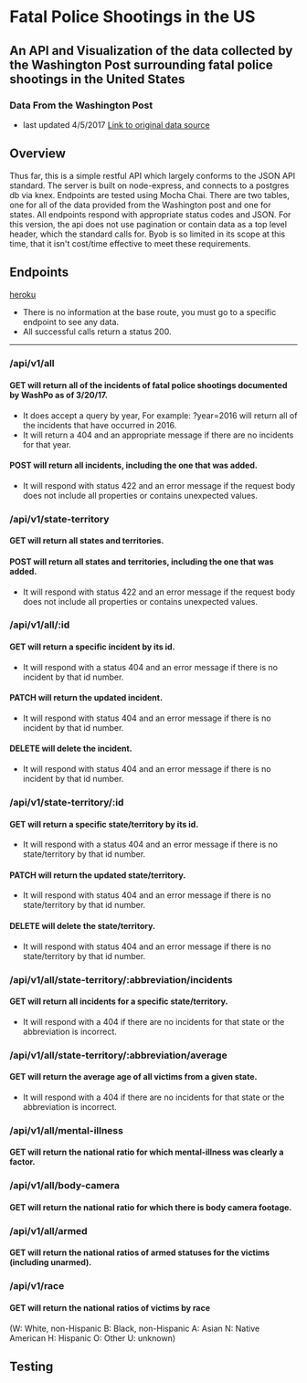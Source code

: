 # Fatal Police Shootings in the US

## An API and Visualization of the data collected by the Washington Post surrounding fatal police shootings in the United States

### Data From the Washington Post
* last updated 4/5/2017
[Link to original data source](https://github.com/washingtonpost/data-police-shootings)

## Overview
Thus far, this is a simple restful API which largely conforms to the JSON API standard. The server is built on node-express, and connects to a postgres db via knex. Endpoints are tested using Mocha Chai.  There are two tables, one for all of the data provided from the Washington post and one for states.  All endpoints respond with appropriate status codes and JSON.  For this version, the api does not use pagination or contain data as a top level header, which the standard calls for.  Byob is so limited in its scope at this time, that it isn't cost/time effective to meet these requirements.

## Endpoints
[heroku](https://fatal-police-shootings.herokuapp.com/)
* There is no information at the base route, you must go to a specific endpoint to see any data.
* All successful calls return a status 200.

*****

### /api/v1/all

#### GET will return all of the incidents of fatal police shootings documented by WashPo as of 3/20/17.
* It does accept a query by year, For example: ?year=2016 will return all of the incidents that have occurred in 2016.
* It will return a 404 and an appropriate message if there are no incidents for that year.


#### POST will return all incidents, including the one that was added.

* It will respond with status 422 and an error message if the request body does not include all properties or contains unexpected values.

### /api/v1/state-territory

#### GET will return all states and territories.

#### POST will return all states and territories, including the one that was added.

* It will respond with status 422 and an error message if the request body does not include all properties or contains unexpected values.

### /api/v1/all/:id

#### GET will return a specific incident by its id.

* It will respond with a status 404 and an error message if there is no incident by that id number.

#### PATCH will return the updated incident.

* It will respond with status 404 and an error message if there is no incident by that id number.

#### DELETE will delete the incident.

* It will respond with status 404 and an error message if there is no incident by that id number.

### /api/v1/state-territory/:id

#### GET will return a specific state/territory by its id.

* It will respond with a status 404 and an error message if there is no state/territory by that id number.

#### PATCH will return the updated state/territory.

* It will respond with status 404 and an error message if there is no state/territory by that id number.

#### DELETE will delete the state/territory.

* It will respond with status 404 and an error message if there is no state/territory by that id number.

### /api/v1/all/state-territory/:abbreviation/incidents

#### GET will return all incidents for a specific state/territory.

* It will respond with a 404 if there are no incidents for that state or the abbreviation is incorrect.  

### /api/v1/all/state-territory/:abbreviation/average

#### GET will return the average age of all victims from a given state.

* It will respond with a 404 if there are no incidents for that state or the abbreviation is incorrect.  

### /api/v1/all/mental-illness

#### GET will return the national ratio for which mental-illness was clearly a factor.

### /api/v1/all/body-camera

#### GET will return the national ratio for which there is body camera footage.

### /api/v1/all/armed

#### GET will return the national ratios of armed statuses for the victims (including unarmed).

### /api/v1/race

#### GET will return the national ratios of victims by race
(W: White, non-Hispanic
B: Black, non-Hispanic
A: Asian
N: Native American
H: Hispanic
O: Other
U: unknown)


## Testing
